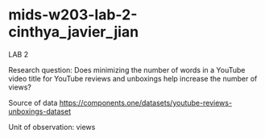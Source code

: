 # mids-w203-lab-2-cinthya_javier_jian

LAB 2

Research question:
Does minimizing the number of words in a YouTube video title for YouTube reviews and unboxings help increase the number of views?

Source of data
https://components.one/datasets/youtube-reviews-unboxings-dataset

Unit of observation: views
